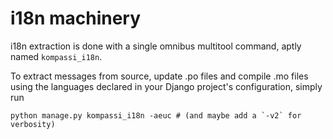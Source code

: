 # i18n machinery

i18n extraction is done with a single omnibus multitool command, aptly named `kompassi_i18n`.

To extract messages from source, update .po files and compile .mo files using the languages declared
in your Django project's configuration, simply run

    python manage.py kompassi_i18n -aeuc # (and maybe add a `-v2` for verbosity)
